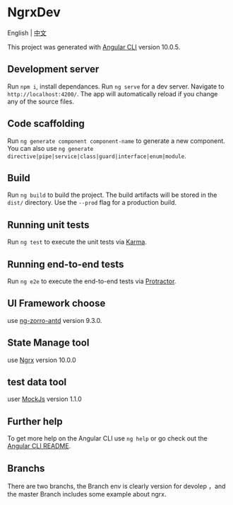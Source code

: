# NgrxDev

English | [中文](./README_CN.md)

This project was generated with [Angular CLI](https://github.com/angular/angular-cli) version 10.0.5.

## Development server

Run `npm i`, install dependances.  Run `ng serve` for a dev server. Navigate to `http://localhost:4200/`. The app will automatically reload if you change any of the source files.

## Code scaffolding

Run `ng generate component component-name` to generate a new component. You can also use `ng generate directive|pipe|service|class|guard|interface|enum|module`.

## Build

Run `ng build` to build the project. The build artifacts will be stored in the `dist/` directory. Use the `--prod` flag for a production build.

## Running unit tests

Run `ng test` to execute the unit tests via [Karma](https://karma-runner.github.io).

## Running end-to-end tests

Run `ng e2e` to execute the end-to-end tests via [Protractor](http://www.protractortest.org/).

## UI Framework choose

use [ng-zorro-antd](https://ng.ant.design/components/icon/zh/) version 9.3.0.

## State Manage tool

use [Ngrx](https://ngrx.io/guide/schematics) version 10.0.0

## test data tool

user [MockJs](https://github.com/nuysoft/Mock/wiki/) version 1.1.0

## Further help

To get more help on the Angular CLI use `ng help` or go check out the [Angular CLI README](https://github.com/angular/angular-cli/blob/master/README.md).

## Branchs

There are two branchs, the Branch env is clearly version for devolep ，and the master Branch includes some example about ngrx.
